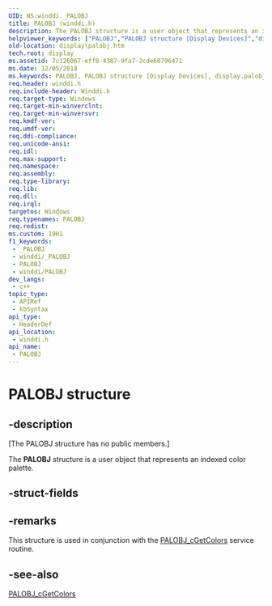 ```yaml
---
UID: NS:winddi._PALOBJ
title: PALOBJ (winddi.h)
description: The PALOBJ structure is a user object that represents an indexed color palette.
helpviewer_keywords: ["PALOBJ","PALOBJ structure [Display Devices]","display.palobj","grstrcts_5f0545f6-cfea-466c-8a61-4ff3be44fc72.xml","winddi/PALOBJ"]
old-location: display\palobj.htm
tech.root: display
ms.assetid: 7c126067-eff8-4387-9fa7-2cde60796471
ms.date: 12/05/2018
ms.keywords: PALOBJ, PALOBJ structure [Display Devices], display.palobj, grstrcts_5f0545f6-cfea-466c-8a61-4ff3be44fc72.xml, winddi/PALOBJ
req.header: winddi.h
req.include-header: Winddi.h
req.target-type: Windows
req.target-min-winverclnt: 
req.target-min-winversvr: 
req.kmdf-ver: 
req.umdf-ver: 
req.ddi-compliance: 
req.unicode-ansi: 
req.idl: 
req.max-support: 
req.namespace: 
req.assembly: 
req.type-library: 
req.lib: 
req.dll: 
req.irql: 
targetos: Windows
req.typenames: PALOBJ
req.redist: 
ms.custom: 19H1
f1_keywords:
 - _PALOBJ
 - winddi/_PALOBJ
 - PALOBJ
 - winddi/PALOBJ
dev_langs:
 - c++
topic_type:
 - APIRef
 - kbSyntax
api_type:
 - HeaderDef
api_location:
 - winddi.h
api_name:
 - PALOBJ
---
```


# PALOBJ structure


## -description

<p class="CCE_Message">[The PALOBJ structure has no public members.]

The <b>PALOBJ</b> 
  structure is a user object that represents an indexed color palette.

## -struct-fields

## -remarks

This structure is used in conjunction with the <a href="https://docs.microsoft.com/windows/desktop/api/winddi/nf-winddi-palobj_cgetcolors">PALOBJ_cGetColors</a> service routine.

## -see-also

<a href="https://docs.microsoft.com/windows/desktop/api/winddi/nf-winddi-palobj_cgetcolors">PALOBJ_cGetColors</a>

